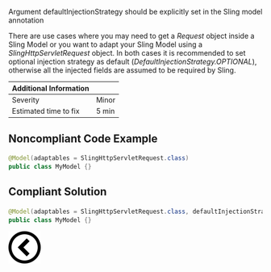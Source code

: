 <p>Argument defaultInjectionStrategy should be explicitly set in the Sling model annotation</p>

<p>There are use cases where you may need to get a <i>Request</i> object inside a Sling Model or you want to adapt your Sling Model using a <i>SlingHttpServletRequest</i>
    object. In both cases it is recommended to set optional injection strategy as default (<i>DefaultInjectionStrategy.OPTIONAL</i>), otherwise all the injected fields
    are assumed to be required by Sling.</p>

| Additional Information |       |
|------------------------|-------|
| Severity               | Minor | 
| Estimated time to fix  | 5 min |

<h2>Noncompliant Code Example</h2>

```java
@Model(adaptables = SlingHttpServletRequest.class)
public class MyModel {}
```

<h2>Compliant Solution</h2>

```java
@Model(adaptables = SlingHttpServletRequest.class, defaultInjectionStrategy = DefaultInjectionStrategy.OPTIONAL)
public class MyModel {}
```

[![Back to overview](back.svg)](../../README.md)